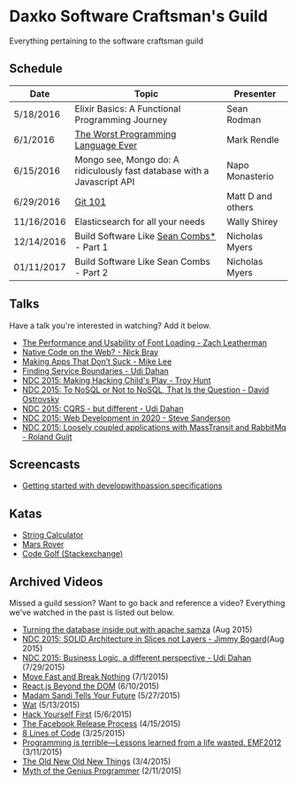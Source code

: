 Daxko Software Craftsman's Guild
=====

Everything pertaining to the software craftsman guild

## Schedule

| Date       | Topic                      | Presenter |
| ---------- | -------------------------- | --------- |
| 5/18/2016   | Elixir Basics: A Functional Programming Journey | Sean Rodman |
| 6/1/2016   | [The Worst Programming Language Ever](https://www.infoq.com/presentations/worst-programming-language)|Mark Rendle|
| 6/15/2016 | Mongo see, Mongo do: A ridiculously fast database with a Javascript API | Napo Monasterio |
| 6/29/2016 | [Git 101](https://git-scm.com/book/en/v2/Getting-Started-Git-Basics) | Matt D and others |
| 11/16/2016 | Elasticsearch for all your needs | Wally Shirey |
| 12/14/2016 | Build Software Like [Sean Combs*](https://en.wikipedia.org/wiki/Sean_Combs) - Part 1| Nicholas Myers |
| 01/11/2017 | Build Software Like Sean Combs - Part 2| Nicholas Myers |

## Talks

Have a talk you're interested in watching? Add it below.

* [The Performance and Usability of Font Loading - Zach Leatherman](https://www.youtube.com/watch?v=DGQSw6gc95k)
* [Native Code on the Web? - Nick Bray](http://www.youtube.com/watch?v=-xNZYr40QOk)
* [Making Apps That Don’t Suck - Mike Lee](http://www.infoq.com/presentations/Making-Apps-That-Dont-Suck)
* [Finding Service Boundaries - Udi Dahan](https://vimeo.com/113515335)
* [NDC 2015: Making Hacking Child's Play - Troy Hunt](https://vimeo.com/132192251)
* [NDC 2015: To NoSQL or Not to NoSQL, That Is the Question - David Ostrovsky](https://vimeo.com/132194546)
* [NDC 2015: CQRS - but different - Udi Dahan](https://vimeo.com/131199089)
* [NDC 2015: Web Development in 2020 - Steve Sanderson](https://vimeo.com/131637102)
* [NDC 2015: Loosely coupled applications with MassTransit and RabbitMq - Roland Guijt](https://vimeo.com/131635506)


## Screencasts
* [Getting started with developwithpassion.specifications](https://vimeo.com/11642767)

## Katas

* [String Calculator](http://osherove.com/tdd-kata-1/)
* [Mars Rover](http://dallashackclub.com/rover)
* [Code Golf (Stackexchange)](http://codegolf.stackexchange.com/)

## Archived Videos

Missed a guild session? Want to go back and reference a video? Everything we've watched in the past is listed out below.

* [Turning the database inside out with apache samza](http://www.confluent.io/blog/turning-the-database-inside-out-with-apache-samza/) (Aug 2015)
* [NDC 2015: SOLID Architecture in Slices not Layers - Jimmy Bogard](https://vimeo.com/131633177)(Aug 2015)
* [NDC 2015: Business Logic, a different perspective - Udi Dahan](https://vimeo.com/131757759) (7/29/2015)
* [Move Fast and Break Nothing](http://zachholman.com/talk/move-fast-break-nothing/) (7/1/2015)
* [React.js Beyond the DOM](https://www.youtube.com/watch?v=eNC0mRYGWgc) (6/10/2015)
* [Madam Sandi Tells Your Future](https://www.youtube.com/watch?v=JOM5_V5jLAs) (5/27/2015)
* [Wat](https://www.destroyallsoftware.com/talks/wat) (5/13/2015)
* [Hack Yourself First](https://www.youtube.com/watch?v=rdHD6pVG66Q) (5/6/2015)
* [The Facebook Release Process](http://www.infoq.com/presentations/Facebook-Release-Process) (4/15/2015)
* [8 Lines of Code](http://www.infoq.com/presentations/8-lines-code-refactoring) (3/25/2015)
* [Programming is terrible—Lessons learned from a life wasted. EMF2012](https://www.youtube.com/watch?v=csyL9EC0S0c) (3/11/2015)
* [The Old New Old New Things](http://www.infoq.com/presentations/environment-concepts) (3/4/2015)
* [Myth of the Genius Programmer](https://www.youtube.com/watch?v=0SARbwvhupQ) (2/11/2015)
